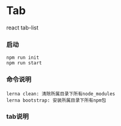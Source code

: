 # Tab
react tab-list
### 启动
```
npm run init
npm run start
```

### 命令说明
```
lerna clean: 清除所属目录下所有node_modules
lerna bootstrap: 安装所属目录下所有npm包
```


### tab说明
